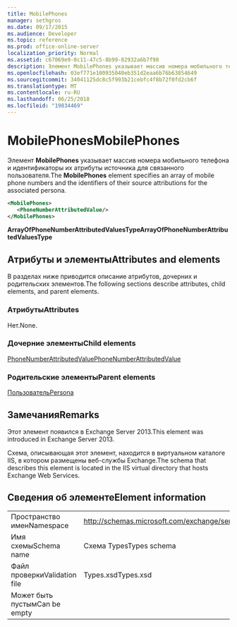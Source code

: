 ```yaml
---
title: MobilePhones
manager: sethgros
ms.date: 09/17/2015
ms.audience: Developer
ms.topic: reference
ms.prod: office-online-server
localization_priority: Normal
ms.assetid: c67069e9-0c11-47c5-8b99-82932a6b7f98
description: Элемент MobilePhones указывает массив номера мобильного телефона и идентификаторы их атрибуты источника для связанного пользователя.
ms.openlocfilehash: 03ef771e100935040eb351d2eaa6b76b63854649
ms.sourcegitcommit: 34041125dc8c5f993b21cebfc4f8b72f0fd2cb6f
ms.translationtype: MT
ms.contentlocale: ru-RU
ms.lasthandoff: 06/25/2018
ms.locfileid: "19834469"
---
```

# <a name="mobilephones"></a><span data-ttu-id="c87ac-103">MobilePhones</span><span class="sxs-lookup"><span data-stu-id="c87ac-103">MobilePhones</span></span>

<span data-ttu-id="c87ac-104">Элемент **MobilePhones** указывает массив номера мобильного телефона и идентификаторы их атрибуты источника для связанного пользователя.</span><span class="sxs-lookup"><span data-stu-id="c87ac-104">The **MobilePhones** element specifies an array of mobile phone numbers and the identifiers of their source attributions for the associated persona.</span></span> 
  
```XML
<MobilePhones>
   <PhoneNumberAttributedValue/>
</MobilePhones>
```

 <span data-ttu-id="c87ac-105">**ArrayOfPhoneNumberAttributedValuesType**</span><span class="sxs-lookup"><span data-stu-id="c87ac-105">**ArrayOfPhoneNumberAttributedValuesType**</span></span>
## <a name="attributes-and-elements"></a><span data-ttu-id="c87ac-106">Атрибуты и элементы</span><span class="sxs-lookup"><span data-stu-id="c87ac-106">Attributes and elements</span></span>

<span data-ttu-id="c87ac-107">В разделах ниже приводится описание атрибутов, дочерних и родительских элементов.</span><span class="sxs-lookup"><span data-stu-id="c87ac-107">The following sections describe attributes, child elements, and parent elements.</span></span>
  
### <a name="attributes"></a><span data-ttu-id="c87ac-108">Атрибуты</span><span class="sxs-lookup"><span data-stu-id="c87ac-108">Attributes</span></span>

<span data-ttu-id="c87ac-109">Нет.</span><span class="sxs-lookup"><span data-stu-id="c87ac-109">None.</span></span>
  
### <a name="child-elements"></a><span data-ttu-id="c87ac-110">Дочерние элементы</span><span class="sxs-lookup"><span data-stu-id="c87ac-110">Child elements</span></span>

[<span data-ttu-id="c87ac-111">PhoneNumberAttributedValue</span><span class="sxs-lookup"><span data-stu-id="c87ac-111">PhoneNumberAttributedValue</span></span>](phonenumberattributedvalue.md)
  
### <a name="parent-elements"></a><span data-ttu-id="c87ac-112">Родительские элементы</span><span class="sxs-lookup"><span data-stu-id="c87ac-112">Parent elements</span></span>

[<span data-ttu-id="c87ac-113">Пользователь</span><span class="sxs-lookup"><span data-stu-id="c87ac-113">Persona</span></span>](persona.md)
  
## <a name="remarks"></a><span data-ttu-id="c87ac-114">Замечания</span><span class="sxs-lookup"><span data-stu-id="c87ac-114">Remarks</span></span>

<span data-ttu-id="c87ac-115">Этот элемент появился в Exchange Server 2013.</span><span class="sxs-lookup"><span data-stu-id="c87ac-115">This element was introduced in Exchange Server 2013.</span></span>
  
<span data-ttu-id="c87ac-116">Схема, описывающая этот элемент, находится в виртуальном каталоге IIS, в котором размещены веб-службы Exchange.</span><span class="sxs-lookup"><span data-stu-id="c87ac-116">The schema that describes this element is located in the IIS virtual directory that hosts Exchange Web Services.</span></span>
  
## <a name="element-information"></a><span data-ttu-id="c87ac-117">Сведения об элементе</span><span class="sxs-lookup"><span data-stu-id="c87ac-117">Element information</span></span>

|||
|:-----|:-----|
|<span data-ttu-id="c87ac-118">Пространство имен</span><span class="sxs-lookup"><span data-stu-id="c87ac-118">Namespace</span></span>  <br/> |http://schemas.microsoft.com/exchange/services/2006/types  <br/> |
|<span data-ttu-id="c87ac-119">Имя схемы</span><span class="sxs-lookup"><span data-stu-id="c87ac-119">Schema name</span></span>  <br/> |<span data-ttu-id="c87ac-120">Схема Types</span><span class="sxs-lookup"><span data-stu-id="c87ac-120">Types schema</span></span>  <br/> |
|<span data-ttu-id="c87ac-121">Файл проверки</span><span class="sxs-lookup"><span data-stu-id="c87ac-121">Validation file</span></span>  <br/> |<span data-ttu-id="c87ac-122">Types.xsd</span><span class="sxs-lookup"><span data-stu-id="c87ac-122">Types.xsd</span></span>  <br/> |
|<span data-ttu-id="c87ac-123">Может быть пустым</span><span class="sxs-lookup"><span data-stu-id="c87ac-123">Can be empty</span></span>  <br/> ||
   

